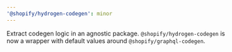 ```yaml
---
'@shopify/hydrogen-codegen': minor
---
```


Extract codegen logic in an agnostic package. `@shopify/hydrogen-codegen` is now a wrapper with default values around `@shopify/graphql-codegen`.
